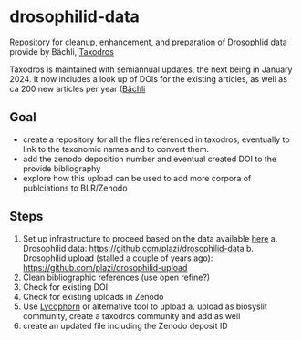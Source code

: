 # drosophilid-data
Repository for cleanup, enhancement, and preparation of Drosophlid data provide by Bächli, [Taxodros](https://www.taxodros.uzh.ch/)

Taxodros is maintained with semiannual updates, the next being in January 2024. It now includes a look up of DOIs for the existing articles, as well as ca 200 new articles per year ([Bächli](https://github.com/plazi/drosophilid-data/issues/20)

## Goal
* create a repository for all the flies referenced in taxodros, eventually to link to the taxonomic names and to convert them.
* add the zenodo deposition number and eventual created DOI to the provide bibliography
* explore how this upload can be used to add more corpora of publciations to BLR/Zenodo

## Steps
1. Set up infrastructure to proceed based on the data available [here](https://drive.google.com/drive/u/0/folders/0B_yrQwn4yBySfjBfOFZfNGdvTEhobl9YR21UazlmcWxfNnlzYUM1dFVaS0UtS1JsNTJ6WFU?resourcekey=0-Orz3w0AIiL0lMbN8jdHfPg)
      a. Drosophilid data: https://github.com/plazi/drosophilid-data
      b. Drosophilid upload (stalled a couple of years ago): https://github.com/plazi/drosophilid-upload
2. Clean bibliographic references (use open refine?)
3. Check for existing DOI
4. Check for existing uploads in Zenodo
5. Use [Lycophorn](https://github.com/plazi/lycophron) or alternative tool to upload
      a. upload as biosyslit community, create a taxodros community and add as well
6. create an updated file including the Zenodo deposit ID   
